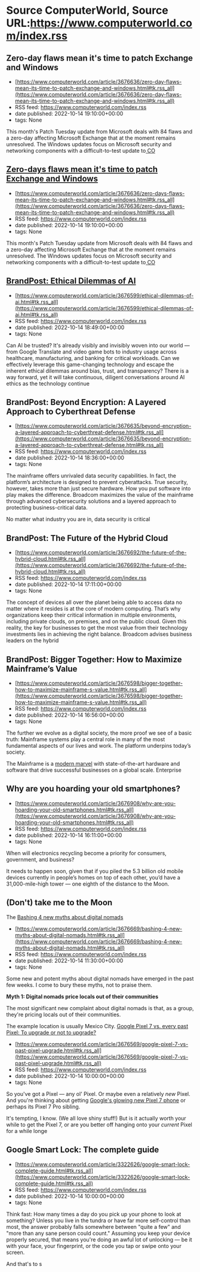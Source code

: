 # Source ComputerWorld, Source URL:https://www.computerworld.com/index.rss

## Zero-day flaws mean it's time to patch Exchange and Windows
 - [https://www.computerworld.com/article/3676636/zero-day-flaws-mean-its-time-to-patch-exchange-and-windows.html#tk.rss_all](https://www.computerworld.com/article/3676636/zero-day-flaws-mean-its-time-to-patch-exchange-and-windows.html#tk.rss_all)
 - RSS feed: https://www.computerworld.com/index.rss
 - date published: 2022-10-14 19:10:00+00:00
 - tags: None

<article>
	<section class="page">
<p><span style="font-weight: 400;">This month's Patch Tuesday update from Microsoft deals with 84 flaws and a zero-day affecting Microsoft Exchange that at the moment remains unresolved. The Windows updates focus on Microsoft security and networking components with a difficult-to-test update to</span><a href="https://learn.microsoft.com/en-us/windows/win32/com/the-component-object-model" rel="noopener nofollow" target="_blank"> <span style="font-weight: 400;">CO

## Zero-days flaws mean it's time to patch Exchange and Windows
 - [https://www.computerworld.com/article/3676636/zero-days-flaws-mean-its-time-to-patch-exchange-and-windows.html#tk.rss_all](https://www.computerworld.com/article/3676636/zero-days-flaws-mean-its-time-to-patch-exchange-and-windows.html#tk.rss_all)
 - RSS feed: https://www.computerworld.com/index.rss
 - date published: 2022-10-14 19:10:00+00:00
 - tags: None

<article>
	<section class="page">
<p><span style="font-weight: 400;">This month's Patch Tuesday update from Microsoft deals with 84 flaws and a zero-day affecting Microsoft Exchange that at the moment remains unresolved. The Windows updates focus on Microsoft security and networking components with a difficult-to-test update to</span><a href="https://learn.microsoft.com/en-us/windows/win32/com/the-component-object-model" rel="noopener nofollow" target="_blank"> <span style="font-weight: 400;">CO

## BrandPost: Ethical Dilemmas of AI
 - [https://www.computerworld.com/article/3676599/ethical-dilemmas-of-ai.html#tk.rss_all](https://www.computerworld.com/article/3676599/ethical-dilemmas-of-ai.html#tk.rss_all)
 - RSS feed: https://www.computerworld.com/index.rss
 - date published: 2022-10-14 18:49:00+00:00
 - tags: None

<article>
	<section class="page">
<p>Can AI be trusted? It's already visibly and invisibly woven into our world — from Google Translate and video game bots to industry usage across healthcare, manufacturing, and banking for critical workloads. Can we effectively leverage this game-changing technology and escape the inherent ethical dilemmas around bias, trust, and transparency? There is a way forward, yet it will take continuous, diligent conversations around AI ethics as the technology continue

## BrandPost: Beyond Encryption: A Layered Approach to Cyberthreat Defense
 - [https://www.computerworld.com/article/3676635/beyond-encryption-a-layered-approach-to-cyberthreat-defense.html#tk.rss_all](https://www.computerworld.com/article/3676635/beyond-encryption-a-layered-approach-to-cyberthreat-defense.html#tk.rss_all)
 - RSS feed: https://www.computerworld.com/index.rss
 - date published: 2022-10-14 18:36:00+00:00
 - tags: None

<article>
	<section class="page">
<p>The mainframe offers unrivaled data security capabilities. In fact, the platform’s architecture is designed to prevent cyberattacks. True security, however, takes more than just secure hardware. How you put software into play makes the difference. Broadcom maximizes the value of the mainframe through advanced cybersecurity solutions and a layered approach to protecting business-critical data.</p><p>No matter what industry you are in, data security is critical

## BrandPost: The Future of the Hybrid Cloud
 - [https://www.computerworld.com/article/3676692/the-future-of-the-hybrid-cloud.html#tk.rss_all](https://www.computerworld.com/article/3676692/the-future-of-the-hybrid-cloud.html#tk.rss_all)
 - RSS feed: https://www.computerworld.com/index.rss
 - date published: 2022-10-14 17:11:00+00:00
 - tags: None

<article>
	<section class="page">
<p>The concept of devices all over the planet being able to access data no matter where it resides is at the core of modern computing. That’s why organizations keep their critical information in multiple environments, including private clouds, on premises, and on the public cloud. Given this reality, the key for businesses to get the most value from their technology investments lies in achieving the right balance. Broadcom advises business leaders on the hybrid 

## BrandPost: Bigger Together: How to Maximize Mainframe’s Value
 - [https://www.computerworld.com/article/3676598/bigger-together-how-to-maximize-mainframe-s-value.html#tk.rss_all](https://www.computerworld.com/article/3676598/bigger-together-how-to-maximize-mainframe-s-value.html#tk.rss_all)
 - RSS feed: https://www.computerworld.com/index.rss
 - date published: 2022-10-14 16:56:00+00:00
 - tags: None

<article>
	<section class="page">
<p>The further we evolve as a digital society, the more proof we see of a basic truth: Mainframe systems play a central role in many of the most fundamental aspects of our lives and work. The platform underpins today’s society.</p><p>The Mainframe is a <a href="https://broadcom-mainframe.com/3CN5eJh" rel="noopener nofollow" target="_blank">modern marvel</a> with state-of-the-art hardware and software that drive successful businesses on a global scale. Enterprise

## Why are you hoarding your old smartphones?
 - [https://www.computerworld.com/article/3676908/why-are-you-hoarding-your-old-smartphones.html#tk.rss_all](https://www.computerworld.com/article/3676908/why-are-you-hoarding-your-old-smartphones.html#tk.rss_all)
 - RSS feed: https://www.computerworld.com/index.rss
 - date published: 2022-10-14 16:11:00+00:00
 - tags: None

<article>
	<section class="page">
<p>When will electronics recycling become a priority for consumers, government, and business?</p><p>It needs to happen soon, given that if you piled the 5.3 billion old mobile devices currently in people’s homes on top of each other, you’d have a 31,000-mile-high tower — one eighth of the distance to the Moon.</p><h2><strong>(Don't) take me to the Moon</strong></h2>
<p>The <a href="https://weee-forum.org/ws_news/of-16-billion-mobile-phones-possessed-worldwide-5-

## Bashing 4 new myths about digital nomads
 - [https://www.computerworld.com/article/3676669/bashing-4-new-myths-about-digital-nomads.html#tk.rss_all](https://www.computerworld.com/article/3676669/bashing-4-new-myths-about-digital-nomads.html#tk.rss_all)
 - RSS feed: https://www.computerworld.com/index.rss
 - date published: 2022-10-14 11:30:00+00:00
 - tags: None

<article>
	<section class="page">
<p>Some new and potent myths about digital nomads have emerged in the past few weeks. I come to bury these myths, not to praise them.</p><p><strong>Myth 1: Digital nomads price locals out of their communities</strong></p><p>The most significant new complaint about digital nomads is that, as a group, they're pricing locals out of their communities.</p><p>The example location is usually Mexico City. <a href="https://travelnoire.com/digital-nomads-see-why-mexicans-

## Google Pixel 7 vs. every past Pixel: To upgrade or not to upgrade?
 - [https://www.computerworld.com/article/3676569/google-pixel-7-vs-past-pixel-upgrade.html#tk.rss_all](https://www.computerworld.com/article/3676569/google-pixel-7-vs-past-pixel-upgrade.html#tk.rss_all)
 - RSS feed: https://www.computerworld.com/index.rss
 - date published: 2022-10-14 10:00:00+00:00
 - tags: None

<article>
	<section class="page">
<p>So you've got a Pixel — any ol' Pixel. Or maybe even a relatively <em>new</em> Pixel. And you're thinking about getting <a href="https://www.computerworld.com/article/3675965/google-pixel-7.html">Google's glowing new Pixel 7 phone</a> or perhaps its Pixel 7 Pro sibling.</p><p>It's tempting, I know. (We all love shiny stuff!) But is it actually worth your while to get the Pixel 7, or are you better off hanging onto your <em>current</em> Pixel for a while longe

## Google Smart Lock: The complete guide
 - [https://www.computerworld.com/article/3322626/google-smart-lock-complete-guide.html#tk.rss_all](https://www.computerworld.com/article/3322626/google-smart-lock-complete-guide.html#tk.rss_all)
 - RSS feed: https://www.computerworld.com/index.rss
 - date published: 2022-10-14 10:00:00+00:00
 - tags: None

<article>
	<section class="page">
<p>Think fast: How many times a day do you pick up your phone to look at something? Unless you live in the tundra or have far more self-control than most, the answer probably falls somewhere between "quite a few" and "more than any sane person could count." Assuming you keep your device properly secured, that means you're doing an awful lot of unlocking — be it with your face, your fingerprint, or the code you tap or swipe onto your screen.</p><p>And that's to s
